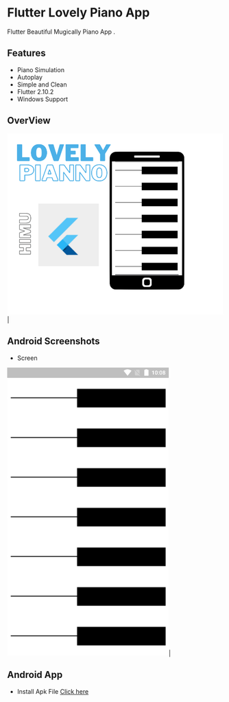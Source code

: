 # Flutter Lovely Piano App
Flutter Beautiful Mugically Piano App .

## Features
- Piano Simulation
- Autoplay
- Simple and Clean
- Flutter 2.10.2
- Windows Support

## OverView

![](screenshots/bannar.png)|

## Android Screenshots

 - Screen                    

![](screenshots/pic.png)|

## Android App

- Install Apk File
[Click here](apk/app.apk)
